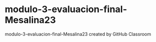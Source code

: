 # modulo-3-evaluacion-final-Mesalina23
modulo-3-evaluacion-final-Mesalina23 created by GitHub Classroom
